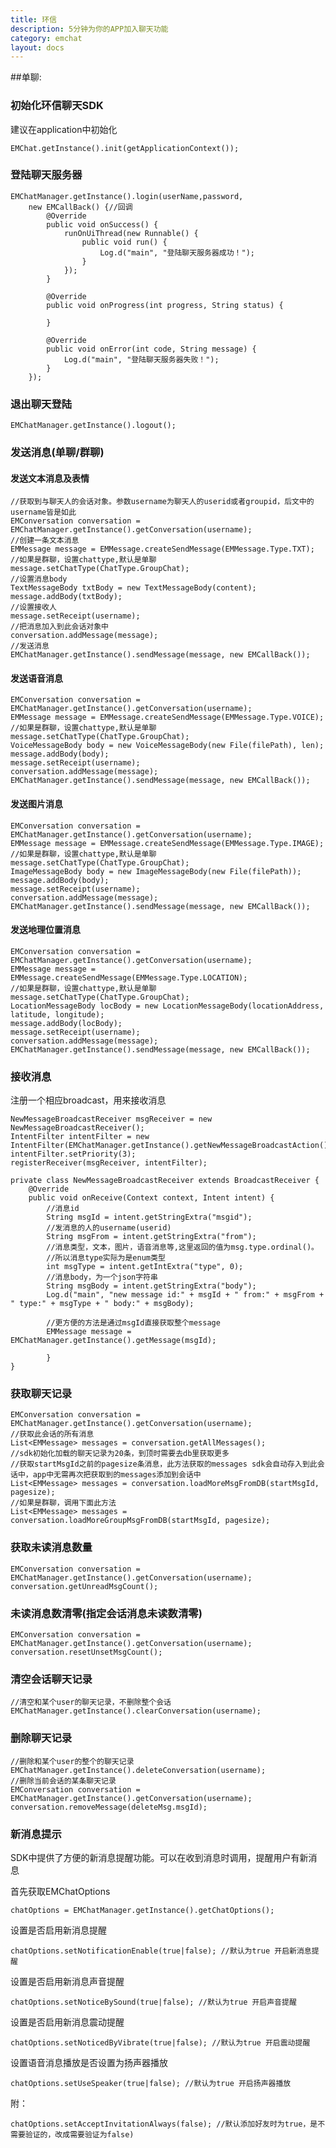 ```yaml
---
title: 环信
description: 5分钟为你的APP加入聊天功能
category: emchat
layout: docs
---
```


##单聊:

### 初始化环信聊天SDK

建议在application中初始化

	EMChat.getInstance().init(getApplicationContext());

### 登陆聊天服务器

    EMChatManager.getInstance().login(userName,password,
    	new EMCallBack() {//回调
    		@Override
    		public void onSuccess() {
    			runOnUiThread(new Runnable() {
    				public void run() {
    					Log.d("main", "登陆聊天服务器成功！");
    				}
    			});
    		}

    		@Override
    		public void onProgress(int progress, String status) {

    		}

    		@Override
    		public void onError(int code, String message) {
    			Log.d("main", "登陆聊天服务器失败！");
    		}
    	});

### 退出聊天登陆

	EMChatManager.getInstance().logout();

### 发送消息(单聊/群聊)

#### 发送文本消息及表情

	//获取到与聊天人的会话对象。参数username为聊天人的userid或者groupid，后文中的username皆是如此
	EMConversation conversation = EMChatManager.getInstance().getConversation(username);
	//创建一条文本消息
    EMMessage message = EMMessage.createSendMessage(EMMessage.Type.TXT);
	//如果是群聊，设置chattype,默认是单聊
	message.setChatType(ChatType.GroupChat);
	//设置消息body
    TextMessageBody txtBody = new TextMessageBody(content);
    message.addBody(txtBody);
	//设置接收人
	message.setReceipt(username);
	//把消息加入到此会话对象中
	conversation.addMessage(message);
	//发送消息
	EMChatManager.getInstance().sendMessage(message, new EMCallBack());


#### 发送语音消息

	EMConversation conversation = EMChatManager.getInstance().getConversation(username);
	EMMessage message = EMMessage.createSendMessage(EMMessage.Type.VOICE);
	//如果是群聊，设置chattype,默认是单聊
	message.setChatType(ChatType.GroupChat);
	VoiceMessageBody body = new VoiceMessageBody(new File(filePath), len);
    message.addBody(body);
	message.setReceipt(username);
	conversation.addMessage(message);
	EMChatManager.getInstance().sendMessage(message, new EMCallBack());


#### 发送图片消息

	EMConversation conversation = EMChatManager.getInstance().getConversation(username);
	EMMessage message = EMMessage.createSendMessage(EMMessage.Type.IMAGE);
	//如果是群聊，设置chattype,默认是单聊
	message.setChatType(ChatType.GroupChat);
	ImageMessageBody body = new ImageMessageBody(new File(filePath));
    message.addBody(body);
	message.setReceipt(username);
	conversation.addMessage(message);
	EMChatManager.getInstance().sendMessage(message, new EMCallBack());


#### 发送地理位置消息

	EMConversation conversation = EMChatManager.getInstance().getConversation(username);
	EMMessage message = EMMessage.createSendMessage(EMMessage.Type.LOCATION);
	//如果是群聊，设置chattype,默认是单聊
	message.setChatType(ChatType.GroupChat);
    LocationMessageBody locBody = new LocationMessageBody(locationAddress, latitude, longitude);
    message.addBody(locBody);
	message.setReceipt(username);
    conversation.addMessage(message);
	EMChatManager.getInstance().sendMessage(message, new EMCallBack());

### 接收消息

注册一个相应broadcast，用来接收消息

	NewMessageBroadcastReceiver msgReceiver = new NewMessageBroadcastReceiver();
	IntentFilter intentFilter = new IntentFilter(EMChatManager.getInstance().getNewMessageBroadcastAction());
    intentFilter.setPriority(3);
    registerReceiver(msgReceiver, intentFilter);
	
	private class NewMessageBroadcastReceiver extends BroadcastReceiver {
        @Override
        public void onReceive(Context context, Intent intent) {
            //消息id
            String msgId = intent.getStringExtra("msgid");
            //发消息的人的username(userid)
            String msgFrom = intent.getStringExtra("from");
            //消息类型，文本，图片，语音消息等,这里返回的值为msg.type.ordinal()。
            //所以消息type实际为是enum类型
            int msgType = intent.getIntExtra("type", 0);
            //消息body，为一个json字符串
            String msgBody = intent.getStringExtra("body");
            Log.d("main", "new message id:" + msgId + " from:" + msgFrom + " type:" + msgType + " body:" + msgBody);
          
            //更方便的方法是通过msgId直接获取整个message
            EMMessage message = EMChatManager.getInstance().getMessage(msgId);
                    
            }
    }

### 获取聊天记录

	EMConversation conversation = EMChatManager.getInstance().getConversation(username);
	//获取此会话的所有消息
	List<EMMessage> messages = conversation.getAllMessages();
	//sdk初始化加载的聊天记录为20条，到顶时需要去db里获取更多
	//获取startMsgId之前的pagesize条消息，此方法获取的messages sdk会自动存入到此会话中，app中无需再次把获取到的messages添加到会话中
	List<EMMessage> messages = conversation.loadMoreMsgFromDB(startMsgId, pagesize);
	//如果是群聊，调用下面此方法
	List<EMMessage> messages = conversation.loadMoreGroupMsgFromDB(startMsgId, pagesize);
	

### 获取未读消息数量

	EMConversation conversation = EMChatManager.getInstance().getConversation(username);
	conversation.getUnreadMsgCount();

### 未读消息数清零(指定会话消息未读数清零) 

	EMConversation conversation = EMChatManager.getInstance().getConversation(username);
	conversation.resetUnsetMsgCount();

### 清空会话聊天记录

	//清空和某个user的聊天记录，不删除整个会话
	EMChatManager.getInstance().clearConversation(username);


### 删除聊天记录

    //删除和某个user的整个的聊天记录
    EMChatManager.getInstance().deleteConversation(username);
    //删除当前会话的某条聊天记录
	EMConversation conversation = EMChatManager.getInstance().getConversation(username);
    conversation.removeMessage(deleteMsg.msgId);

### 新消息提示
SDK中提供了方便的新消息提醒功能。可以在收到消息时调用，提醒用户有新消息

首先获取EMChatOptions  
    
    chatOptions = EMChatManager.getInstance().getChatOptions();

设置是否启用新消息提醒 

    chatOptions.setNotificationEnable(true|false); //默认为true 开启新消息提醒
    
设置是否启用新消息声音提醒 

    chatOptions.setNoticeBySound(true|false); //默认为true 开启声音提醒
    
设置是否启用新消息震动提醒 
    
    chatOptions.setNoticedByVibrate(true|false); //默认为true 开启震动提醒
    
设置语音消息播放是否设置为扬声器播放

	chatOptions.setUseSpeaker(true|false); //默认为true 开启扬声器播放

附：

    chatOptions.setAcceptInvitationAlways(false); //默认添加好友时为true，是不需要验证的，改成需要验证为false)
	

	
